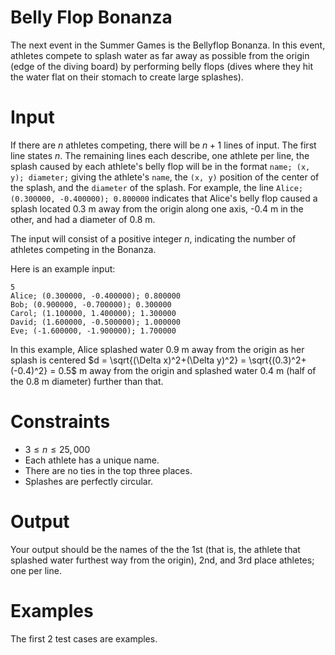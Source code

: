 # Belly Flop Bonanza
The next event in the Summer Games is the Bellyflop Bonanza. In this event, athletes compete to splash water as far away as possible from the origin (edge of the diving board) by performing belly flops (dives where they hit the water flat on their stomach to create large splashes).

# Input
If there are $n$ athletes competing, there will be $n + 1$ lines of input. The first line states $n$. The remaining lines each describe, one athlete per line, the splash caused by each athlete's belly flop will be in the format `name; (x, y); diameter;` giving the athlete's `name`, the `(x, y)` position of the center of the splash, and the `diameter` of the splash. For example, the line `Alice; (0.300000, -0.400000); 0.800000` indicates that Alice's belly flop caused a splash located 0.3 m away from the origin along one axis, -0.4 m in the other, and had a diameter of 0.8 m.

The input will consist of a positive integer $n$, indicating the number of athletes competing in the Bonanza. 

Here is an example input:

```
5
Alice; (0.300000, -0.400000); 0.800000
Bob; (0.900000, -0.700000); 0.300000
Carol; (1.100000, 1.400000); 1.300000
David; (1.600000, -0.500000); 1.000000
Eve; (-1.600000, -1.900000); 1.700000
```

In this example, Alice splashed water 0.9 m away from the origin as her splash is centered $d = \sqrt{(\Delta x)^2+(\Delta y)^2} = \sqrt{(0.3)^2+(-0.4)^2} = 0.5$ m away from the origin and splashed water 0.4 m (half of the 0.8 m diameter) further than that.

# Constraints
* $3 \leq n \leq 25,000$
* Each athlete has a unique name.
* There are no ties in the top three places.
* Splashes are perfectly circular.

# Output
Your output should be the names of the the 1st (that is, the athlete that splashed water furthest way from the origin), 2nd, and 3rd place athletes; one per line.

# Examples
The first 2 test cases are examples.
